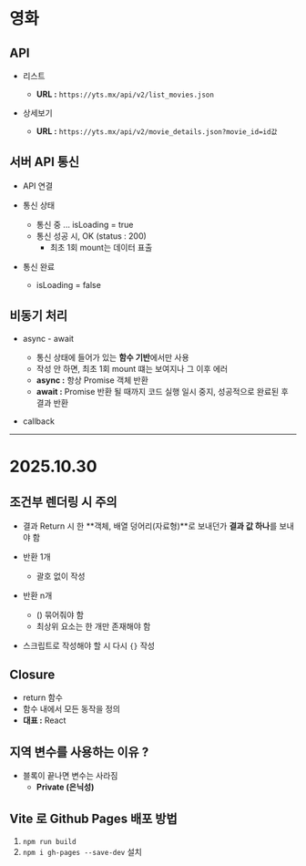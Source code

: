 # 영화
## API
* 리스트
  - **URL :** `https://yts.mx/api/v2/list_movies.json`

* 상세보기
  - **URL :** `https://yts.mx/api/v2/movie_details.json?movie_id=id값`


## 서버 API 통신
* API 연결
* 통신 상태
  - 통신 중 ... isLoading = true
  - 통신 성공 시, OK (status : 200)
    - 최초 1회 mount는 데이터 표출

* 통신 완료
  - isLoading = false


## 비동기 처리
* async - await
  - 통신 상태에 들어가 있는 **함수 기반**에서만 사용
  - 작성 안 하면, 최초 1회 mount 떄는 보여지나 그 이후 에러
  - **async :** 항상 Promise 객체 반환
  - **await :** Promise 반환 될 때까지 코드 실행 일시 중지, 성공적으로 완료된 후 결과 반환

* callback

---

# 2025.10.30
## 조건부 렌더링 시 주의
* 결과 Return 시 한 **객체, 배열 덩어리(자료형)**로 보내던가 **결과 값 하나**를 보내야 함
* 반환 1개
  - 괄호 없이 작성

* 반환 n개
  - () 묶어줘야 함
  - 최상위 요소는 한 개만 존재해야 함

* 스크립트로 작성해야 할 시 다시 `{}` 작성


## Closure
* return 함수
* 함수 내에서 모든 동작을 정의
* **대표 :** React


## 지역 변수를 사용하는 이유 ?
* 블록이 끝나면 변수는 사라짐
  - **Private (은닉성)**


## Vite 로 Github Pages 배포 방법
1. `npm run build`
2. `npm i gh-pages --save-dev` 설치